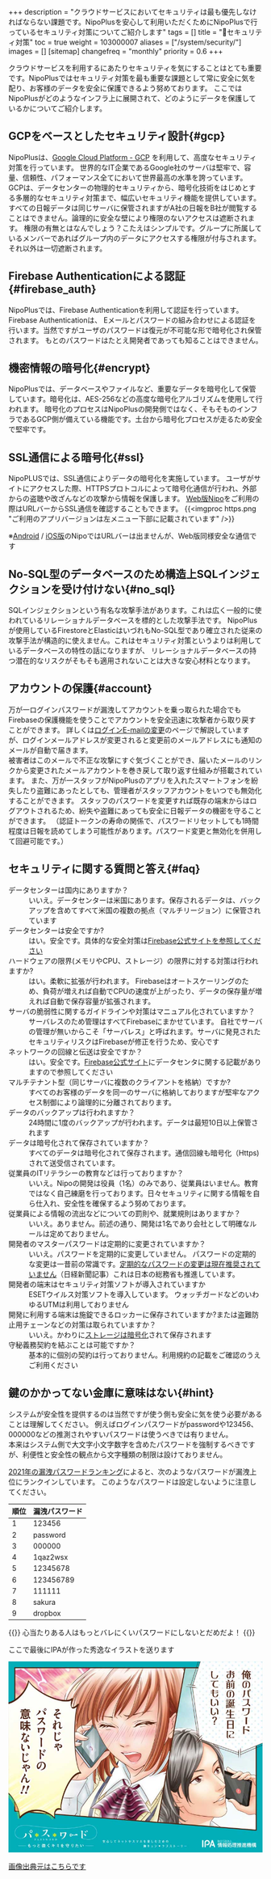 +++
description = "クラウドサービスにおいてセキュリティは最も優先しなければならない課題です。NipoPlusを安心して利用いただくためにNipoPlusで行っているセキュリティ対策についてご紹介します"
tags = []
title = "🔐セキュリティ対策"
toc = true
weight = 103000007
aliases = ["/system/security/"]
images = []
[sitemap]
  changefreq = "monthly"
  priority = 0.6
+++

クラウドサービスを利用するにあたりセキュリティを気にすることはとても重要です。NipoPlusではセキュリティ対策を最も重要な課題として常に安全に気を配り、お客様のデータを安全に保護できるよう努めております。
ここではNipoPlusがどのようなインフラ上に展開されて、どのようにデータを保護しているかについてご紹介します。

## GCPをベースとしたセキュリティ設計{#gcp}

NipoPlusは、[Google Cloud Platform - GCP](https://cloud.google.com/gcp/) を利用して、高度なセキュリティ対策を行っています。
世界的なIT企業であるGoogle社のサーバは堅牢で、容量、信頼性、パフォーマンス全てにおいて世界最高の水準を誇っています。
GCPは、データセンターの物理的セキュリティから、暗号化技術をはじめとする多層的なセキュリティ対策まで、幅広いセキュリティ機能を提供しています。
すべての日報データは同じサーバに保管されますがA社の日報をB社が閲覧することはできません。論理的に安全な壁により権限のないアクセスは遮断されます。
権限の有無とはなんでしょう？こたえはシンプルです。グループに所属しているメンバーであればグループ内のデータにアクセスする権限が付与されます。それ以外は一切遮断されます。

## Firebase Authenticationによる認証{#firebase_auth}

NipoPlusでは、Firebase Authenticationを利用して認証を行っています。Firebase Authenticationは、
Eメールとパスワードの組み合わせによる認証を行います。当然ですがユーザのパスワードは復元が不可能な形で暗号化され保管されます。
もとのパスワードはたとえ開発者であっても知ることはできません。


## 機密情報の暗号化{#encrypt}

NipoPlusでは、データベースやファイルなど、重要なデータを暗号化して保管しています。暗号化は、AES-256などの高度な暗号化アルゴリズムを使用して行われます。
暗号化のプロセスはNipoPlusの開発側ではなく、そもそものインフラであるGCP側が備えている機能です。土台から暗号化プロセスが走るため安全で堅牢です。


## SSL通信による暗号化{#ssl}

NipoPLUSでは、SSL通信によりデータの暗号化を実施しています。
ユーザがサイトにアクセスした際、HTTPSプロトコルによって暗号化通信が行われ、外部からの盗聴や改ざんなどの攻撃から情報を保護します。
[Web版Nipo](https://nipo-plus.web.app/)をご利用の際はURLバーからSSL通信を確認することもできます。
{{<imgproc https.png "ご利用のアプリバージョンは左メニュー下部に記載されています" />}}

※[Android](https://play.google.com/store/apps/details?id=jp.sndbox.nipoplus) / [iOS版](https://apps.apple.com/jp/app/id1625797169)のNipoではURLバーは出ませんが、Web版同様安全な通信です



## No-SQL型のデータベースのため構造上SQLインジェクションを受け付けない{#no_sql}

SQLインジェクションという有名な攻撃手法があります。これは広く一般的に使われているリレーショナルデータベースを標的とした攻撃手法です。
NipoPlusが使用しているFirestoreとElasticはいづれもNo-SQL型であり確立された従来の攻撃手法が構造的に使えません。これはセキュリティ対策というよりは利用しているデータベースの特性の話になりますが、
リレーショナルデータベースの持つ潜在的なリスクがそもそも適用されないことは大きな安心材料となります。


## アカウントの保護{#account}

万が一ログインパスワードが漏洩してアカウントを乗っ取られた場合でもFirebaseの保護機能を使うことでアカウントを安全迅速に攻撃者から取り戻すことができます。
詳しくは[ログインE-mailの変更](/docs/manual/account/email/)のページで解説していますが、ログインメールアドレスが変更されると変更前のメールアドレスにも通知のメールが自動で届きます。  
被害者はこのメールで不正な攻撃にすぐ気づくことができ、届いたメールのリンクから変更されたメールアカウントを巻き戻して取り返す仕組みが搭載されています。
また、万が一スタッフがNipoPlusのアプリを入れたスマートフォンを紛失したり盗難にあったとしても、管理者がスタッフアカウントをいつでも無効化することができます。
スタッフのパスワードを変更すれば既存の端末からはログアウトされるため、紛失や盗難にあっても安全に日報データの機密を守ることができます。
（認証トークンの寿命の関係で、パスワードリセットしても1時間程度は日報を読めてしまう可能性があります。パスワード変更と無効化を併用して回避可能です。）

## セキュリティに関する質問と答え{#faq}


<dl class="faq">
  <dt>データセンターは国内にありますか？</dt>
  <dd>いいえ。データセンターは米国にあります。保存されるデータは、バックアップを含めてすべて米国の複数の拠点（マルチリージョン）に保管されています</dd>
  <dt>データセンターは安全ですか?</dt>
  <dd>はい。安全です。具体的な安全対策は<a href="https://firebase.google.com/terms/data-processing-terms?hl=ja#1.-data-center-and-network-security">Firebase公式サイトを参照してください</a></dd>
  <dt>ハードウェアの限界(メモリやCPU、ストレージ）の限界に対する対策は行われますか?</dt>
  <dd>はい。柔軟に拡張が行われます。 Firebaseはオートスケーリングのため、負荷が増えれば自動でCPUの速度が上がったり、データの保存量が増えれば自動で保存容量が拡張されます。</dd>
  <dt>サーバの脆弱性に関するガイドラインや対策はマニュアル化されていますか？</dt>
  <dd>サーバレスのため管理はすべてFirebaseにまかせています。 自社でサーバの管理が無いからこそ「サーバレス」と呼ばれます。サーバに発見されたセキュリティリスクはFirebaseが修正を行うため、安心です</dd>
  <dt>ネットワークの回線と伝送は安全ですか？</dt>
  <dd><div>はい。安全です。<a href="https://firebase.google.com/terms/data-processing-terms?hl=ja#1.-data-center-and-network-security">Firebase公式サイト</a>にデータセンタに関する記載がありますので参照してください</div></dd>
  <dt>マルチテナント型（同じサーバに複数のクライアントを格納）ですか?</dt>
  <dd>すべてのお客様のデータを同一のサーバに格納しておりますが堅牢なアクセス制御により論理的に分離されております。</dd>
  <dt>データのバックアップは行われますか？</dt>
  <dd>24時間に1度のバックアップが行われます。データは最短10日以上保管されます</dd>
  <dt>データは暗号化されて保存されていますか？</dt>
  <dd>すべてのデータは暗号化されて保存されます。通信回線も暗号化（Https)されて送受信されています。</dd>
  <dt>従業員のITリテラシーの教育などは行っておりますか？</dt>
  <dd>いいえ。Nipoの開発は役員（1名）のみであり、従業員はいません。教育ではなく自己練磨を行っております。日々セキュリティに関する情報を自ら仕入れ、安全性を確保するよう努めております。</dd>
  <dt>従業員による情報の流出などについての罰則や、就業規則はありますか？</dt>
  <dd>いいえ。ありません。前述の通り、開発は1名であり会社として明確なルールは定めておりません。</dd>
  <dt>開発者のマスターパスワードは定期的に変更されていますか？</dt>
  <dd><div>いいえ。パスワードを定期的に変更していません。 パスワードの定期的な変更は一昔前の常識です。<a href="https://www.nikkei.com/article/DGXMZO28578370W8A320C1CC1000/">定期的なパスワードの変更は現在推奨されていません</a>（日経新聞記事）これは日本の総務省も推進しています。</div></dd>
  <dt>開発者の端末はセキュリティ対策ソフトが導入されていますか</dt>
  <dd>ESETウイルス対策ソフトを導入しています。 ウォッチガードなどのいわゆるUTMは利用しておりません</dd>
  <dt>開発に利用する端末は施錠できるロッカーに保存されていますか?または盗難防止用チェーンなどの対策は取られていますか？</dt>
  <dd><div>いいえ。かわりに<a href="https://support.apple.com/ja-jp/HT204837">ストレージは暗号化</a>されて保存されます</div></dd>
  <dt>守秘義務契約を結ぶことは可能ですか？</dt>
  <dd>基本的に個別の契約は行っておりません。利用規約の記載をご確認のうえご利用ください</dd>
</dl>

## 鍵のかかってない金庫に意味はない{#hint}

システムが安全性を提供するのは当然ですが使う側も安全に気を使う必要があることは理解してください。
例えばログインパスワードがpasswordや123456、000000などの推測されやすいパスワードは使うべきでは有りません。  
本来はシステム側で大文字小文字数字を含めたパスワードを強制するべきですが、利便性と安全性の観点から文字種類の制限は設けておりません。  


[2021年の漏洩パスワードランキング](https://www.itmedia.co.jp/news/articles/2202/08/news101.html)によると、次のようなパスワードが漏洩上位にランクインしています。
このようなパスワードは設定しないように注意してください。  

|順位|漏洩パスワード|
|---|---|
|1|123456|
|2|password|
|3|000000|
|4|1qaz2wsx|
|5|12345678|
|6|123456789|
|7|111111|
|8|sakura|
|9|dropbox|

{{<alice pos="right" icon="shield">}}
心当たりある人はもっとバレにくいパスワードにしないとだめだよ！
{{</alice>}}

ここで最後にIPAが作った秀逸なイラストを送ります

![IPA-情報処理推進機構 パスワード](password.jpg)

[画像出典元はこちらです](https://www.ipa.go.jp/security/keihatsu/munekyun-pw/slideshow/index.html)


